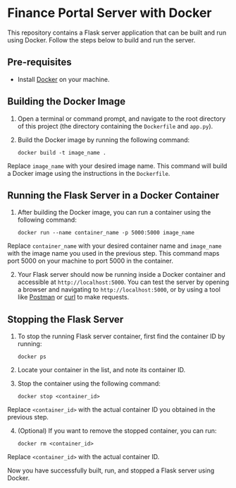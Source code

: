 # Finance Portal Server with Docker

This repository contains a Flask server application that can be built and run using Docker. Follow the steps below to build and run the server.

## Pre-requisites

- Install [Docker](https://www.docker.com/products/docker-desktop) on your machine.

## Building the Docker Image

1. Open a terminal or command prompt, and navigate to the root directory of this project (the directory containing the `Dockerfile` and `app.py`).

2. Build the Docker image by running the following command:

    `docker build -t image_name .`

Replace `image_name` with your desired image name. This command will build a Docker image using the instructions in the `Dockerfile`.

## Running the Flask Server in a Docker Container

1. After building the Docker image, you can run a container using the following command:

    `docker run --name container_name -p 5000:5000 image_name`


Replace `container_name` with your desired container name and `image_name` with the image name you used in the previous step. This command maps port 5000 on your machine to port 5000 in the container.

2. Your Flask server should now be running inside a Docker container and accessible at `http://localhost:5000`. You can test the server by opening a browser and navigating to `http://localhost:5000`, or by using a tool like [Postman](https://www.postman.com/) or [curl](https://curl.se/) to make requests.

## Stopping the Flask Server

1. To stop the running Flask server container, first find the container ID by running:

    `docker ps`

2. Locate your container in the list, and note its container ID.

3. Stop the container using the following command:

    `docker stop <container_id>`

Replace `<container_id>` with the actual container ID you obtained in the previous step.

4. (Optional) If you want to remove the stopped container, you can run:

    `docker rm <container_id>`


Replace `<container_id>` with the actual container ID.

Now you have successfully built, run, and stopped a Flask server using Docker.
